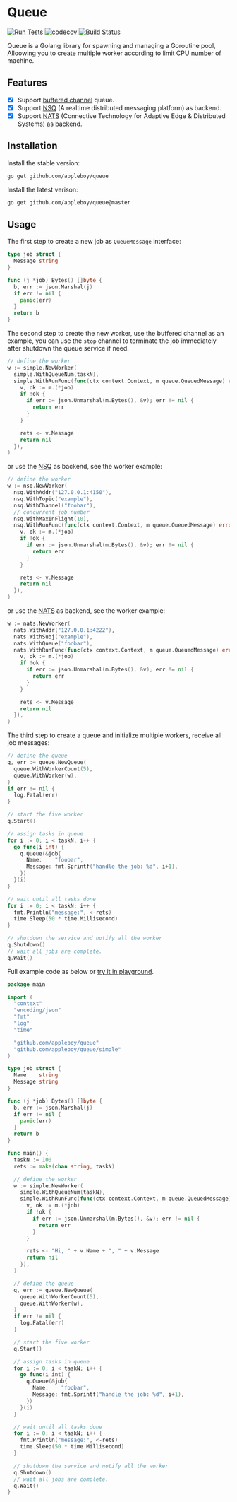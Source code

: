 # Queue

[![Run Tests](https://github.com/appleboy/queue/actions/workflows/go.yml/badge.svg?branch=master)](https://github.com/appleboy/queue/actions/workflows/go.yml)
[![codecov](https://codecov.io/gh/appleboy/queue/branch/master/graph/badge.svg?token=V8A1WA0P5E)](https://codecov.io/gh/appleboy/queue)
[![Build Status](https://cloud.drone.io/api/badges/appleboy/queue/status.svg)](https://cloud.drone.io/appleboy/queue)

Queue is a Golang library for spawning and managing a Goroutine pool, Alloowing you to create multiple worker according to limit CPU number of machine.

## Features

* [x] Support [buffered channel](https://gobyexample.com/channel-buffering) queue.
* [x] Support [NSQ](https://nsq.io/) (A realtime distributed messaging platform) as backend.
* [x] Support [NATS](https://nats.io/) (Connective Technology for Adaptive Edge & Distributed Systems) as backend.

## Installation

Install the stable version:

```sh
go get github.com/appleboy/queue
```

Install the latest verison:

```sh
go get github.com/appleboy/queue@master
```

## Usage

The first step to create a new job as `QueueMessage` interface:

```go
type job struct {
  Message string
}

func (j *job) Bytes() []byte {
  b, err := json.Marshal(j)
  if err != nil {
    panic(err)
  }
  return b
}
```

The second step to create the new worker, use the buffered channel as an example, you can use the `stop` channel to terminate the job immediately after shutdown the queue service if need.

```go
// define the worker
w := simple.NewWorker(
  simple.WithQueueNum(taskN),
  simple.WithRunFunc(func(ctx context.Context, m queue.QueuedMessage) error {
    v, ok := m.(*job)
    if !ok {
      if err := json.Unmarshal(m.Bytes(), &v); err != nil {
        return err
      }
    }

    rets <- v.Message
    return nil
  }),
)
```

or use the [NSQ](https://nsq.io/) as backend, see the worker example:

```go
// define the worker
w := nsq.NewWorker(
  nsq.WithAddr("127.0.0.1:4150"),
  nsq.WithTopic("example"),
  nsq.WithChannel("foobar"),
  // concurrent job number
  nsq.WithMaxInFlight(10),
  nsq.WithRunFunc(func(ctx context.Context, m queue.QueuedMessage) error {
    v, ok := m.(*job)
    if !ok {
      if err := json.Unmarshal(m.Bytes(), &v); err != nil {
        return err
      }
    }

    rets <- v.Message
    return nil
  }),
)
```

or use the [NATS](https://nats.io/) as backend, see the worker example:

```go
w := nats.NewWorker(
  nats.WithAddr("127.0.0.1:4222"),
  nats.WithSubj("example"),
  nats.WithQueue("foobar"),
  nats.WithRunFunc(func(ctx context.Context, m queue.QueuedMessage) error {
    v, ok := m.(*job)
    if !ok {
      if err := json.Unmarshal(m.Bytes(), &v); err != nil {
        return err
      }
    }

    rets <- v.Message
    return nil
  }),
)
```

The third step to create a queue and initialize multiple workers, receive all job messages:

```go
// define the queue
q, err := queue.NewQueue(
  queue.WithWorkerCount(5),
  queue.WithWorker(w),
)
if err != nil {
  log.Fatal(err)
}

// start the five worker
q.Start()

// assign tasks in queue
for i := 0; i < taskN; i++ {
  go func(i int) {
    q.Queue(&job{
      Name:    "foobar",
      Message: fmt.Sprintf("handle the job: %d", i+1),
    })
  }(i)
}

// wait until all tasks done
for i := 0; i < taskN; i++ {
  fmt.Println("message:", <-rets)
  time.Sleep(50 * time.Millisecond)
}

// shutdown the service and notify all the worker
q.Shutdown()
// wait all jobs are complete.
q.Wait()
```

Full example code as below or [try it in playground](https://play.golang.org/p/yaTUoYxdcaK).

```go
package main

import (
  "context"
  "encoding/json"
  "fmt"
  "log"
  "time"

  "github.com/appleboy/queue"
  "github.com/appleboy/queue/simple"
)

type job struct {
  Name    string
  Message string
}

func (j *job) Bytes() []byte {
  b, err := json.Marshal(j)
  if err != nil {
    panic(err)
  }
  return b
}

func main() {
  taskN := 100
  rets := make(chan string, taskN)

  // define the worker
  w := simple.NewWorker(
    simple.WithQueueNum(taskN),
    simple.WithRunFunc(func(ctx context.Context, m queue.QueuedMessage) error {
      v, ok := m.(*job)
      if !ok {
        if err := json.Unmarshal(m.Bytes(), &v); err != nil {
          return err
        }
      }

      rets <- "Hi, " + v.Name + ", " + v.Message
      return nil
    }),
  )

  // define the queue
  q, err := queue.NewQueue(
    queue.WithWorkerCount(5),
    queue.WithWorker(w),
  )
  if err != nil {
    log.Fatal(err)
  }

  // start the five worker
  q.Start()

  // assign tasks in queue
  for i := 0; i < taskN; i++ {
    go func(i int) {
      q.Queue(&job{
        Name:    "foobar",
        Message: fmt.Sprintf("handle the job: %d", i+1),
      })
    }(i)
  }

  // wait until all tasks done
  for i := 0; i < taskN; i++ {
    fmt.Println("message:", <-rets)
    time.Sleep(50 * time.Millisecond)
  }

  // shutdown the service and notify all the worker
  q.Shutdown()
  // wait all jobs are complete.
  q.Wait()
}
```
